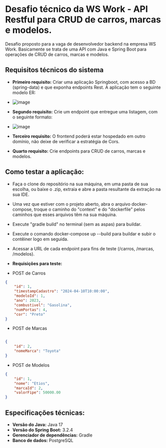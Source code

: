 # Desafio técnico da WS Work - API Restful para CRUD de carros, marcas e modelos.

Desafio proposto para a vaga de desenvolvedor backend na empresa WS Work. Basicamente se trata de uma API com Java e Spring Boot para operações de CRUD de carros, marcas e modelos.



## Requisitos técnicos do sistema

- **Primeiro requisito:** Criar uma aplicação Springboot, com
acesso a BD (spring-data) e que exponha endpoints Rest. A aplicação tem o seguinte modelo ER:

- ![image](https://github.com/josericardo0/wswork-desafio-tecnico/assets/92414548/7711ecf7-1d15-4b81-9d09-60f50de17e65)




- **Segundo requisito:** Crie um endpoint que entregue uma listagem, com o seguinte formato:

- ![image](https://github.com/josericardo0/wswork-desafio-tecnico/assets/92414548/0c1a4817-bd98-49a6-8056-e0fde3640f11)




- **Terceiro requisito:** O frontend poderá estar hospedado em outro domínio, não deixe de verificar a estratégia
de Cors.

- **Quarto requisito:** Crie endpoints para CRUD de carros, marcas e modelos.
## Como testar a aplicação:

- Faça o clone do repositório na sua máquina, em uma pasta de sua escolha, ou baixe o .zip, extraia e abre a pasta resultante da extração na sua IDE.
- Uma vez que estiver com o projeto aberto, abra o arquivo docker-compose, troque o caminho do "context" e do "dockerfile" pelos caminhos que esses arquivos têm na sua máquina.
- Execute "gradle build" no terminal (sem as aspas) para buildar.
- Execute o comando docker-compose up --build para buildar e subir o contêiner logo em seguida.
- Acessar a URL de cada endpoint para fins de teste (/carros, /marcas, /modelos).


- **Requisições para teste:**
- POST de Carros

```json
{
    "id": 1,
    "timestampCadastro": "2024-04-10T10:00:00",
    "modeloId": 1,
    "ano": 2023,
    "combustivel": "Gasolina",
    "numPortas": 4,
    "cor": "Preto"
}
```
- POST de Marcas

```json

{
    "id": 2,
    "nomeMarca": "Toyota"
}

```

- POST de Modelos

```json
{
    "id": 1,
    "nome": "Etios",
    "marcaId": 2,
    "valorFipe": 50000.00
}


```



  
## Especificações técnicas:

- **Versão do Java:** Java 17
- **Versão do Spring Boot:** 3.2.4
- **Gerenciador de dependências:** Gradle
- **Banco de dados:** PostgreSQL
